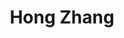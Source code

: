 ---
title: Hong Zhang
weight: 1
role: Head of Laboratory of Robotics and Computer Vision
social:
  - icon: envelope 
    icon_pack: fas
    link: mailto:hzhang@sustech.edu.cn
  - icon: graduation-cap 
    icon_pack: fas
    link: https://scholar.google.com/citations?hl=en&user=J7UkpAIAAAAJ
superuser: false
user_groups:
  - People
---